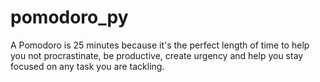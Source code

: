 # pomodoro_py

A Pomodoro is 25 minutes because it's the perfect length of time to help you not procrastinate, be productive, create urgency and help you stay focused on any task you are tackling.
